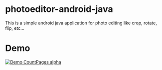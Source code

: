 # photoeditor-android-java
This is a simple android java application for photo editing like crop, rotate, flip, etc...
# Demo
[![Demo CountPages alpha](https://share.gifyoutube.com/KzB6Gb.gif)](https://www.youtube.com/watch?v=ek1j272iAmc)

